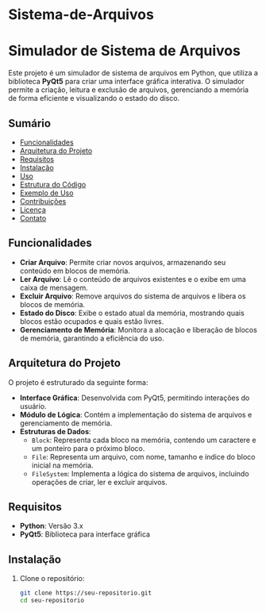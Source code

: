 # Sistema-de-Arquivos
# Simulador de Sistema de Arquivos

Este projeto é um simulador de sistema de arquivos em Python, que utiliza a biblioteca **PyQt5** para criar uma interface gráfica interativa. O simulador permite a criação, leitura e exclusão de arquivos, gerenciando a memória de forma eficiente e visualizando o estado do disco.

## Sumário

- [Funcionalidades](#funcionalidades)
- [Arquitetura do Projeto](#arquitetura-do-projeto)
- [Requisitos](#requisitos)
- [Instalação](#instalação)
- [Uso](#uso)
- [Estrutura do Código](#estrutura-do-código)
- [Exemplo de Uso](#exemplo-de-uso)
- [Contribuições](#contribuições)
- [Licença](#licença)
- [Contato](#contato)

## Funcionalidades

- **Criar Arquivo**: Permite criar novos arquivos, armazenando seu conteúdo em blocos de memória.
- **Ler Arquivo**: Lê o conteúdo de arquivos existentes e o exibe em uma caixa de mensagem.
- **Excluir Arquivo**: Remove arquivos do sistema de arquivos e libera os blocos de memória.
- **Estado do Disco**: Exibe o estado atual da memória, mostrando quais blocos estão ocupados e quais estão livres.
- **Gerenciamento de Memória**: Monitora a alocação e liberação de blocos de memória, garantindo a eficiência do uso.

## Arquitetura do Projeto

O projeto é estruturado da seguinte forma:

- **Interface Gráfica**: Desenvolvida com PyQt5, permitindo interações do usuário.
- **Módulo de Lógica**: Contém a implementação do sistema de arquivos e gerenciamento de memória.
- **Estruturas de Dados**:
  - `Block`: Representa cada bloco na memória, contendo um caractere e um ponteiro para o próximo bloco.
  - `File`: Representa um arquivo, com nome, tamanho e índice do bloco inicial na memória.
  - `FileSystem`: Implementa a lógica do sistema de arquivos, incluindo operações de criar, ler e excluir arquivos.

## Requisitos

- **Python**: Versão 3.x
- **PyQt5**: Biblioteca para interface gráfica

## Instalação

1. Clone o repositório:
   ```bash
   git clone https://seu-repositorio.git
   cd seu-repositorio
